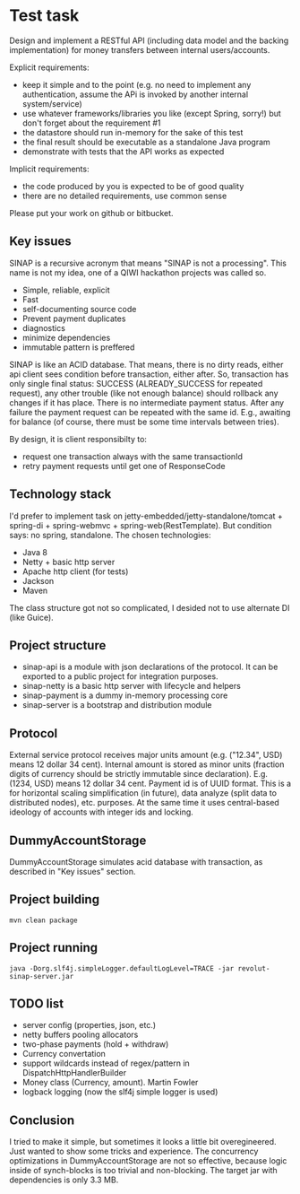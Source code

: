 Test task
=================

Design and implement a RESTful API (including data model and the backing implementation) for money transfers between
internal users/accounts.

Explicit requirements:
* keep it simple and to the point (e.g. no need to implement any authentication, assume the APi is invoked by another
internal system/service)
* use whatever frameworks/libraries you like (except Spring, sorry!) but don't forget about the requirement #1
* the datastore should run in-memory for the sake of this test
* the final result should be executable as a standalone Java program
* demonstrate with tests that the API works as expected

Implicit requirements:
* the code produced by you is expected to be of good quality
* there are no detailed requirements, use common sense

Please put your work on github or bitbucket.

Key issues
------------
SINAP is a recursive acronym that means "SINAP is not a processing".
This name is not my idea, one of a QIWI hackathon projects was called so.

* Simple, reliable, explicit
* Fast
* self-documenting source code
* Prevent payment duplicates
* diagnostics
* minimize dependencies
* immutable pattern is preffered

SINAP is like an ACID database. That means, there is no dirty reads, either api client sees condition before transaction,
either after. So, transaction has only single final status: SUCCESS (ALREADY_SUCCESS for repeated request), any other
trouble (like not enough balance) should rollback any changes if it has place. There is no intermediate payment status.
After any failure the payment request can be repeated with the same id. E.g., awaiting for balance (of course, there
must be some time intervals between tries).

By design, it is client responsibilty to:
* request one transaction always with the same transactionId
* retry payment requests until get one of ResponseCode

Technology stack
------------
I'd prefer to implement task on jetty-embedded/jetty-standalone/tomcat + spring-di + spring-webmvc +
spring-web(RestTemplate).
But condition says: no spring, standalone.
The chosen technologies:
* Java 8
* Netty + basic http server
* Apache http client (for tests)
* Jackson
* Maven

The class structure got not so complicated, I desided not to use alternate DI (like Guice).

Project structure
------------
* sinap-api is a module with json declarations of the protocol. It can be exported to a public project for
integration purposes.
* sinap-netty is a basic http server with lifecycle and helpers
* sinap-payment is a dummy in-memory processing core
* sinap-server is a bootstrap and distribution module

Protocol
------------
External service protocol receives major units amount (e.g. ("12.34", USD) means 12 dollar 34 cent).
Internal amount is stored as minor units (fraction digits of currency should be strictly immutable since declaration).
E.g. (1234, USD) means 12 dollar 34 cent.
Payment id is of UUID format. This is a for horizontal scaling simplification (in future), data analyze (split data
to distributed nodes), etc. purposes.
At the same time it uses central-based ideology of accounts with integer ids and locking.

DummyAccountStorage
------------
DummyAccountStorage simulates acid database with transaction, as described in "Key issues" section.

Project building
------------
```mvn clean package```

Project running
------------
```java -Dorg.slf4j.simpleLogger.defaultLogLevel=TRACE -jar revolut-sinap-server.jar```

TODO list
------------
* server config (properties, json, etc.)
* netty buffers pooling allocators
* two-phase payments (hold + withdraw)
* Currency convertation
* support wildcards instead of regex/pattern in DispatchHttpHandlerBuilder
* Money class (Currency, amount). Martin Fowler
* logback logging (now the slf4j simple logger is used)

Conclusion
------------
I tried to make it simple, but sometimes it looks a little bit overegineered. Just wanted to show some tricks and
experience. The concurrency optimizations in DummyAccountStorage are not so effective, because logic inside of synch-blocks
is too trivial and non-blocking.
The target jar with dependencies is only 3.3 MB.
